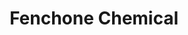 ---
name: Fenchone Chemical
title: Fenchone Chemical
details:
  - detail:
      key: "Usage/Application"
      value: "Fragrance, Flavour, Pharma"
  - detail:
      key: "Packaging Size"
      value: "5,25,200 Kg"
  - detail:
      key: "Packaging Type"
      value: "Can,Barrel"
  - detail:
      key: "Specific Gravity"
      value: "0.9420 to 0.9480 (at 20 deg C)"
  - detail:
      key: "Brand"
      value: "Natural Aroma"
  - detail:
      key: "Physical State"
      value: "Liquid"
  - detail:
      key: "Boiling Point"
      value: "193.5 deg C"
  - detail:
      key: "Shelf Life"
      value: "2 Year"
  - detail:
      key: "Storage"
      value: "In cold place 2/8 deg C"
  - detail:
      key: "Assay"
      value: "98% (sum of enantiomers)"
  - detail:
      key: "Refractive index"
      value: "1.4600 to 1.4630 (at 20 deg C)"
  - detail:
      key: "Optical Rotation"
      value: "3 deg to 12 deg (at 20 deg C)"
  - detail:
      key: "Flammable Liquids"
      value: "(Category 3) (H226)"
  - detail:
      key: "Chemical Formula"
      value: "C10H16O"
  - detail:
      key: "Synonym"
      value: "( )-1,3,3-Trimethyl-2-norbornanone"
  - detail:
      key: "CAS Number"
      value: "1195-79-5"
  - detail:
      key: "Molar Mass"
      value: "152.23 g/mol"
  - detail:
      key: "Density"
      value: "948 kg/m3"
  - detail:
      key: "Classification"
      value: "Organic compound"
showOnHome: false
thumbnail: https://5.imimg.com/data5/SELLER/Default/2021/12/CZ/TC/JA/3823480/fenchone-chemical-500x500.png
productImages:
  - ""
category: natural isolates
---